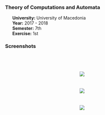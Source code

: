 <h3><b>Theory of Computations and Automata</b></h3>
<ul><b>University:</b> University of Macedonia<br>
<b>Year:</b> 2017 - 2018<br>
<b>Semester:</b> 7th<br>
<b>Exercise:</b> 1st<br></ul>

<h3><b>Screenshots</b></h3><br>

<h1 align="center">
    <img src="https://github.com/BillTosounidis/ex1automata/tree/master/test_automata/Screenshot_menu.png?raw=true">
</h1>

<h1 align="center">
    <img src="https://github.com/BillTosounidis/ex1automata/tree/master/test_automata/Screenshot_0.png?raw=true">
</h1>

<h1 align="center">
    <img src="https://github.com/BillTosounidis/ex1automata/tree/master/test_automata/Screenshot_1.png?raw=true">
</h1>


